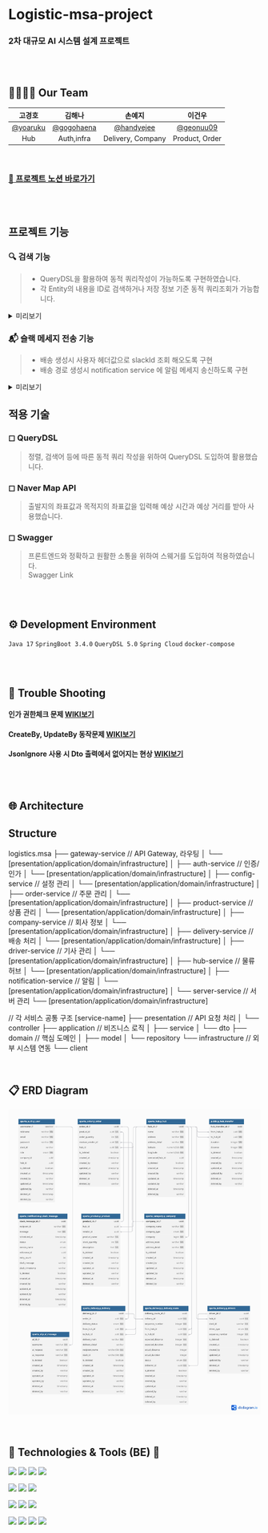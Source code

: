 
<br>

# Logistic-msa-project

### 2차 대규모 AI 시스템 설계 프로젝트

<br><br>

## 👨‍👩‍👧‍👦 Our Team

|고경호|김해나|손예지|이건우|
|:---:|:---:|:---:|:---:|
|[@yoaruku](https://github.com/yoaruku)|[@gogohaena](https://github.com/gogohaena)|[@handyejee](https://github.com/handyejee)|[@geonuu09](https://github.com/geonuu09)|
|Hub|Auth,infra|Delivery, Company|Product, Order|

<br>

### [🍛 프로젝트 노션 바로가기](https://teamsparta.notion.site/3-ff76eca36a8143999f5d0f4a8deee0a4)

<br><br>




## 프로젝트 기능

### 🔍 검색 기능

> * QueryDSL을 활용하여 동적 쿼리작성이 가능하도록 구현하였습니다.
> * 각 Entity의 내용을  ID로 검색하거나 저장 정보 기준 동적 쿼리조회가 가능합니다.

<details>
<summary>미리보기</summary>
<div markdown="1">

![singleSearch.png](/infra/images/singleSearch.png)
![listSearch.png](/infra/images/listSearch.png)
 <br>
</div>
</details>

### 📬 슬랙 메세지 전송 기능

> * 배송 생성시 사용자 헤더값으로 slackId 조회 해오도록 구현
> * 배송 경로 생성시 notification service 에 알림 메세지 송신하도록 구현
<details>
<summary>미리보기</summary>
<div markdown="1">

![slackMessage.png](/infra/images/slackMessage.png)
<br>
</div>
</details>

## 적용 기술

### ◻ QueryDSL

> 정렬, 검색어 등에 따른 동적 쿼리 작성을 위하여 QueryDSL 도입하여 활용했습니다.

### ◻ Naver Map API

> 출발지의 좌표값과 목적지의 좌표값을 입력해 예상 시간과 예상 거리를 받아 사용했습니다.

### ◻ Swagger

> 프론트엔드와 정확하고 원활한 소통을 위하여 스웨거를 도입하여 적용하였습니다.         
> Swagger Link

<br><br>



## ⚙ Development Environment

`Java 17` `SpringBoot 3.4.0` `QueryDSL 5.0`  `Spring Cloud` `docker-compose`


<br><br>

## 🚨 Trouble Shooting

#### 인가 권한체크 문제 [WIKI보기](https://github.com/Sam-si-sek-ki/logistic-msa-project/wiki/%EC%9D%B8%EA%B0%80-%EA%B6%8C%ED%95%9C%EC%B2%B4%ED%81%AC-%EB%AC%B8%EC%A0%9C)

#### CreateBy, UpdateBy 동작문제 [WIKI보기](https://github.com/Sam-si-sek-ki/logistic-msa-project/wiki/CreateBy,-UpdateBt-%EB%8F%99%EC%9E%91-%EB%AC%B8%EC%A0%9C)

#### JsonIgnore 사용 시 Dto 출력에서 없어지는 현상 [WIKI보기](https://github.com/Sam-si-sek-ki/logistic-msa-project/wiki/JsonIgnore-%EC%82%AC%EC%9A%A9-%EC%8B%9C-Dto-%EC%B6%9C%EB%A0%A5%EC%97%90%EC%84%9C-%EC%97%86%EC%96%B4%EC%A7%80%EB%8A%94-%ED%98%84%EC%83%81)


<br><br>

## 🌐 Architecture

## Structure

logistics.msa
├── gateway-service            // API Gateway, 라우팅
│   └── [presentation/application/domain/infrastructure]
│
├── auth-service              // 인증/인가
│   └── [presentation/application/domain/infrastructure]
│
├── config-service           // 설정 관리
│   └── [presentation/application/domain/infrastructure]
│
├── order-service           // 주문 관리
│   └── [presentation/application/domain/infrastructure]
│
├── product-service         // 상품 관리
│   └── [presentation/application/domain/infrastructure]
│
├── company-service         // 회사 정보
│   └── [presentation/application/domain/infrastructure]
│
├── delivery-service        // 배송 처리
│   └── [presentation/application/domain/infrastructure]
│
├── driver-service         // 기사 관리
│   └── [presentation/application/domain/infrastructure]
│
├── hub-service           // 물류 허브
│   └── [presentation/application/domain/infrastructure]
│
├── notification-service  // 알림
│   └── [presentation/application/domain/infrastructure]
│
└── server-service       // 서버 관리
    └── [presentation/application/domain/infrastructure]

// 각 서비스 공통 구조
[service-name]
├── presentation        // API 요청 처리
│   └── controller
├── application        // 비즈니스 로직
│   ├── service
│   └── dto
├── domain            // 핵심 도메인
│   ├── model
│   └── repository
└── infrastructure    // 외부 시스템 연동
    └── client

<br>

## 📋 ERD Diagram
![erd.png](/infra/images/erd.png)

<br>

## 📝 Technologies & Tools (BE) 📝

<img src="https://img.shields.io/badge/java-007396?style=for-the-badge&logo=java&logoColor=white"> <img src="https://img.shields.io/badge/SpringBoot-6DB33F?style=for-the-badge&logo=springboot&logoColor=white"/> <img src="https://img.shields.io/badge/SpringSecurity-6DB33F?style=for-the-badge&logo=SpringSecurity&logoColor=white"/> <img src="https://img.shields.io/badge/JSONWebToken-000000?style=for-the-badge&logo=JSONWebTokens&logoColor=white"/>

<img src="https://img.shields.io/badge/PostgreSQL-4479A1?style=for-the-badge&logo=PostgreSQL&logoColor=white"/> <img src="https://img.shields.io/badge/Swagger-85EA2D?style=for-the-badge&logo=swagger&logoColor=black"/> <img src="https://img.shields.io/badge/Gradle-02303A?style=for-the-badge&logo=Gradle&logoColor=white"/> 

<img src="https://img.shields.io/badge/Docker-2496ED?style=for-the-badge&logo=docker&logoColor=white"/> <img src="https://img.shields.io/badge/git-F05032?style=for-the-badge&logo=git&logoColor=white"/> <img src="https://img.shields.io/badge/github-181717?style=for-the-badge&logo=github&logoColor=white"/>  

<img src="https://img.shields.io/badge/IntelliJIDEA-000000?style=for-the-badge&logo=IntelliJIDEA&logoColor=white"/>  <img src="https://img.shields.io/badge/Postman-FF6C37?style=for-the-badge&logo=Postman&logoColor=white"/> <img src="https://img.shields.io/badge/Notion-000000?style=for-the-badge&logo=Notion&logoColor=white"/> <img src="https://img.shields.io/badge/Slack-4A154B?style=for-the-badge&logo=slack&logoColor=white"/> 

<br><br><br><br>
